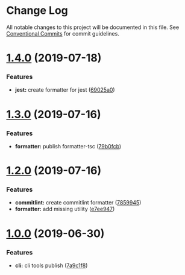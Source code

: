 # Change Log

All notable changes to this project will be documented in this file.
See [Conventional Commits](https://conventionalcommits.org) for commit guidelines.

# [1.4.0](https://github.com/atlantisunited/beholder/compare/v1.3.0...v1.4.0) (2019-07-18)


### Features

* **jest:** create formatter for jest ([69025a0](https://github.com/atlantisunited/beholder/commit/69025a0))





# [1.3.0](https://github.com/atlantisunited/beholder/compare/v1.2.0...v1.3.0) (2019-07-16)


### Features

* **formatter:** publish formatter-tsc ([79b0fcb](https://github.com/atlantisunited/beholder/commit/79b0fcb))





# [1.2.0](https://github.com/atlantisunited/beholder/compare/v1.0.0...v1.2.0) (2019-07-16)


### Features

* **commitlint:** create commitlint formatter ([7859945](https://github.com/atlantisunited/beholder/commit/7859945))
* **formatter:** add missing utility ([e7ee947](https://github.com/atlantisunited/beholder/commit/e7ee947))





# [1.0.0](https://github.com/atlantisunited/beholder/compare/v2.0.0...v1.0.0) (2019-06-30)


### Features

* **cli:** cli tools publish ([7a9c1f8](https://github.com/atlantisunited/beholder/commit/7a9c1f8))

